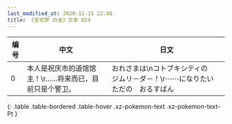 ```yaml
---
last_modified_at: 2020-12-15 22:48
title: 《宝可梦 白金》文本 024
---
```

| 编号 | 中文 | 日文 |
| ---- | ---- | ---- |
| 0 | 本人是祝庆市的道馆馆主！\r……将来而已，目前只是个警卫。 | おれさまは\nコトブキシティの　ジムリ－ダ－！\r⋯⋯になりたい　ただの　おるすばん |
{: .table .table-bordered .table-hover .xz-pokemon-text .xz-pokemon-text-Pt }